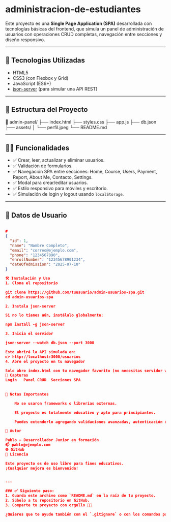 # administracion-de-estudiantes

Este proyecto es una **Single Page Application (SPA)** desarrollada con tecnologías básicas del frontend, que simula un panel de administración de usuarios con operaciones CRUD completas, navegación entre secciones y diseño responsivo.

---

## 🚀 Tecnologías Utilizadas

- HTML5
- CSS3 (con Flexbox y Grid)
- JavaScript (ES6+)
- [json-server](https://www.npmjs.com/package/json-server) (para simular una API REST)

---

## 📂 Estructura del Proyecto

📁 admin-panel/
├── index.html
├── styles.css
├── app.js
├── db.json
├── assets/
│ └── perfil.jpeg
└── README.md


---

## 🧑‍💻 Funcionalidades

- ✅ Crear, leer, actualizar y eliminar usuarios.
- ✅ Validación de formularios.
- ✅ Navegación SPA entre secciones: Home, Course, Users, Payment, Report, About Me, Contacto, Settings.
- ✅ Modal para crear/editar usuarios.
- ✅ Estilo responsivo para móviles y escritorio.
- ✅ Simulación de login y logout usando `localStorage`.

---

## 🧪 Datos de Usuario

```json

#
{
  "id": 1,
  "name": "Nombre Completo",
  "email": "correo@ejemplo.com",
  "phone": "1234567890",
  "enrollNumber": "12345678901234",
  "dateOfAdmission": "2025-07-10"
}

🛠️ Instalación y Uso
1. Clona el repositorio

git clone https://github.com/tuusuario/admin-usuarios-spa.git
cd admin-usuarios-spa

2. Instala json-server

Si no lo tienes aún, instálalo globalmente:

npm install -g json-server

3. Inicia el servidor

json-server --watch db.json --port 3000

Esto abrirá la API simulada en:
👉 http://localhost:3000/usuarios
4. Abre el proyecto en tu navegador

Solo abre index.html con tu navegador favorito (no necesitas servidor web).
📸 Capturas
Login	Panel CRUD	Secciones SPA
	
	
📌 Notas Importantes

    No se usaron frameworks o librerías externas.

    El proyecto es totalmente educativo y apto para principiantes.

    Puedes extenderlo agregando validaciones avanzadas, autenticación real, o conexión con una API real.

🧠 Autor

Pablo – Desarrollador Junior en formación
📫 pablo@ejemplo.com
🌐 GitHub
📝 Licencia

Este proyecto es de uso libre para fines educativos.
¡Cualquier mejora es bienvenida!


---

### ✅ Siguiente paso:
1. Guarda este archivo como `README.md` en la raíz de tu proyecto.
2. Súbelo a tu repositorio en GitHub.
3. Comparte tu proyecto con orgullo 💼🌟

¿Quieres que te ayude también con el `.gitignore` o con los comandos para subir a GitHub desde cero?

